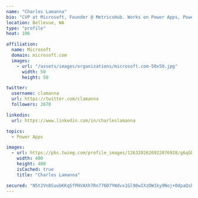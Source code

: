 ```yaml
---
name: "Charles Lamanna"
bio: "CVP at Microsoft, Founder @ MetricsHub. Works on Power Apps, Power Automate, Power Virtual Agent, Common Data Service and Dynamics 365."
location: Bellevue, WA
type: "profile"
heat: 106

affiliation:
  name: Microsoft
  domain: microsoft.com
  images:
    - url: "/assets/images/organizations/microsoft.com-50x50.jpg"
      width: 50
      height: 50

twitter:
  username: clamanna
  url: https://twitter.com/clamanna
  followers: 2670

linkedin:
  url: https://www.linkedin.com/in/charleslamanna

topics:
  - Power Apps

images:
  - url: https://pbs.twimg.com/profile_images/1263202626922876928/g6qGbHZ-_400x400.jpg
    width: 400
    height: 400
    isCached: true
    title: "Charles Lamanna"

secured: "N5t2Vn8SuubKKq5fPHVAXh7Rn776D7YWdvx1Gl98wIXzDW1ky9Noj+0dpaQshcBRBVHr1jituXK1p7pzYgT27MhT7rmnd7q88PptlH/VOQQ1UmBwKximNXErjyns2vNAgSzrNLu9z4XBHEcoUywsLrwXR/yiMBBxU4HCSxRfZP25d7chNaoORNUnnuNrESO/vlc/RMi+d1ZgOEWApxBPZTEOUww4FcDpKR/awERjr4bClTBvSX9IpwNS32HeS3LyJRrabYR970B02zQkSKNL2gYFgWEq0GDR1J2cuDGboTENMjYwFFxXjIK3K/duSit99GawFL/ANhWv5wuV6t8ZPNeBV0ZtebeQRcw8foe0OgiwNmMUmFMcHyIY6LwVa/iQMfsK0QuhwuBqRuzYzLFsVQxJ9IHmocJbul/hSaw0d3k=;60HjLLGQvKKK6M0LFsgi4g=="
---
```


